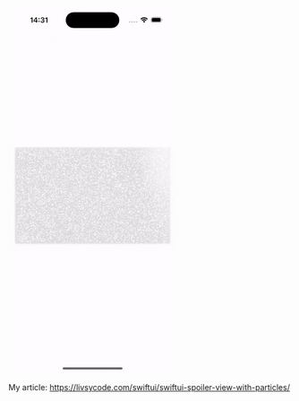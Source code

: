 <img src="https://github.com/Livsy90/EmitterDemo/blob/main/SimulatorScreenRecording.gif" width ="300">

My article: https://livsycode.com/swiftui/swiftui-spoiler-view-with-particles/
